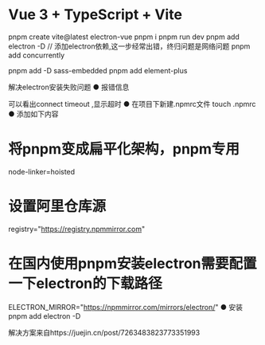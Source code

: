 # Vue 3 + TypeScript + Vite

pnpm create vite@latest electron-vue
pnpm i
pnpm run dev
pnpm add electron -D    // 添加electron依赖,这一步经常出错，终归问题是网络问题
pnpm add concurrently

pnpm add -D sass-embedded
pnpm add element-plus



解决electron安装失败问题
● 报错信息

可以看出connect timeout ,显示超时
● 在项目下新建.npmrc文件
touch .npmrc
● 添加如下内容
# 将pnpm变成扁平化架构，pnpm专用
node-linker=hoisted
# 设置阿里仓库源
registry="https://registry.npmmirror.com"
# 在国内使用pnpm安装electron需要配置一下electron的下载路径
ELECTRON_MIRROR="https://npmmirror.com/mirrors/electron/"
● 安装
pnpm add electron -D

解决方案来自https://juejin.cn/post/7263483823773351993